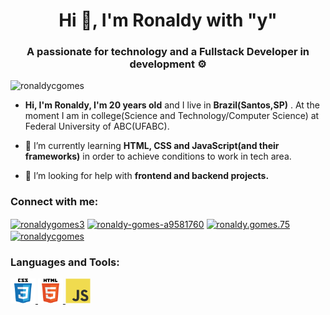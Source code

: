 
<h1 align="center">Hi 👋, I'm Ronaldy with "y"</h1>
<h3 align="center">A passionate for technology and a Fullstack Developer in development ⚙</h3>

<p align="left"> <img src="https://komarev.com/ghpvc/?username=ronaldycgomes&label=Profile%20views&color=0e75b6&style=flat" alt="ronaldycgomes" /> </p>

- **Hi, I'm Ronaldy, I'm 20 years old** and I live in **Brazil(Santos,SP)** . At the moment I am in college(Science and Technology/Computer Science) at Federal University of ABC(UFABC).

- 🌱 I’m currently learning **HTML, CSS and JavaScript(and their frameworks)** in order to achieve conditions to work in tech area.

- 🤝 I’m looking for help with **frontend and backend projects.**

<h3 align="left">Connect with me:</h3>
<p align="left">
<a href="https://twitter.com/ronaldygomes3" target="blank"><img align="center" src="https://cdn.jsdelivr.net/npm/simple-icons@3.0.1/icons/twitter.svg" alt="ronaldygomes3" height="30" width="40" /></a>
<a href="https://linkedin.com/in/ronaldy-gomes-a9581760" target="blank"><img align="center" src="https://cdn.jsdelivr.net/npm/simple-icons@3.0.1/icons/linkedin.svg" alt="ronaldy-gomes-a9581760" height="30" width="40" /></a>
<a href="https://fb.com/ronaldy.gomes.75" target="blank"><img align="center" src="https://cdn.jsdelivr.net/npm/simple-icons@3.0.1/icons/facebook.svg" alt="ronaldy.gomes.75" height="30" width="40" /></a>
<a href="https://instagram.com/ronaldycgomes" target="blank"><img align="center" src="https://cdn.jsdelivr.net/npm/simple-icons@3.0.1/icons/instagram.svg" alt="ronaldycgomes" height="30" width="40" /></a>
</p>

<h3 align="left">Languages and Tools:</h3>
<p align="left"> <a href="https://www.w3schools.com/css/" target="_blank"> <img src="https://raw.githubusercontent.com/devicons/devicon/master/icons/css3/css3-original-wordmark.svg" alt="css3" width="40" height="40"/> </a> <a href="https://www.w3.org/html/" target="_blank"> <img src="https://raw.githubusercontent.com/devicons/devicon/master/icons/html5/html5-original-wordmark.svg" alt="html5" width="40" height="40"/> </a> <a href="https://developer.mozilla.org/en-US/docs/Web/JavaScript" target="_blank"> <img src="https://raw.githubusercontent.com/devicons/devicon/master/icons/javascript/javascript-original.svg" alt="javascript" width="40" height="40"/> </a> </p>

